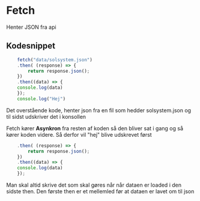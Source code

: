 # Fetch
Henter JSON fra api

## Kodesnippet

```javascript
	fetch("data/solsystem.json")
	.then( (response) => {
		return response.json();
	})
	.then((data) => {
	console.log(data)
	});
	console.log("Hej")
```
Det overstående kode, henter json fra en fil som hedder solsystem.json og til sidst udskriver det i konsollen

Fetch kører **Asynkron** fra resten af koden så den bliver sat i gang og så kører koden videre. Så derfor vil "hej" blive udskrevet først

```javascript
	.then( (response) => {
		return response.json();
	})
	.then((data) => {
	console.log(data)
	});
```
Man skal altid skrive det som skal gøres når når dataen er loaded i den sidste then.
Den første then er et mellemled før at dataen er lavet om til json

